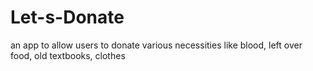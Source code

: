 # Let-s-Donate
an app to allow users to donate  various necessities like blood, left over food, old textbooks, clothes
